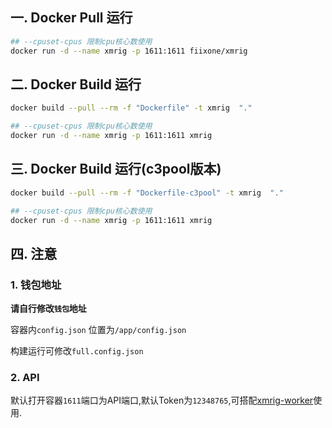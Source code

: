 ## 一. Docker Pull 运行


```bash
## --cpuset-cpus 限制cpu核心数使用
docker run -d --name xmrig -p 1611:1611 fiixone/xmrig
```



## 二. Docker Build 运行


```bash
docker build --pull --rm -f "Dockerfile" -t xmrig  "."
```
```bash
## --cpuset-cpus 限制cpu核心数使用
docker run -d --name xmrig -p 1611:1611 xmrig
```



## 三. Docker Build 运行(c3pool版本)


```bash
docker build --pull --rm -f "Dockerfile-c3pool" -t xmrig  "."
```
```bash
## --cpuset-cpus 限制cpu核心数使用
docker run -d --name xmrig -p 1611:1611 xmrig
```



## 四. 注意

### 1. 钱包地址

**请自行修改`钱包`地址**

容器内`config.json` 位置为`/app/config.json`

构建运行可修改`full.config.json`

### 2. API
默认打开容器`1611`端口为API端口,默认Token为`12348765`,可搭配[xmrig-worker](http://workers.xmrig.info/)使用.
